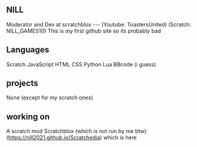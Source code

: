 ## NILL

Moderator and Dev at scratchblox --- (Youtube: ToastersUnited)
(Scratch: NILL_GAMES10)
This is my first github site so its probably bad

## Languages

Scratch
JavaScript
HTML
CSS
Python
Lua
BBcode (i guess)

## projects

None (except for my scratch ones)

## working on
A scratch mod
Scratchblox (which is not run by me btw)
(https://nill2021.github.io/Scratchedia) which is here
